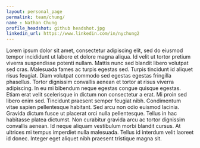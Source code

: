 ```yaml
---
layout: personal_page
permalink: team/chung/
name_: Nathan Chung
profile_headshot: github headshot.jpg 
linkedin_url: https://www.linkedin.com/in/nychung2
---
```


<!--- Profile Headshot must be in team folder!! ---->

Lorem ipsum dolor sit amet, consectetur adipiscing elit, sed do eiusmod tempor incididunt ut labore et dolore magna aliqua. Id velit ut tortor pretium viverra suspendisse potenti nullam. Mattis nunc sed blandit libero volutpat sed cras. Malesuada fames ac turpis egestas sed. Turpis tincidunt id aliquet risus feugiat. Diam volutpat commodo sed egestas egestas fringilla phasellus. Tortor dignissim convallis aenean et tortor at risus viverra adipiscing. In eu mi bibendum neque egestas congue quisque egestas. Etiam erat velit scelerisque in dictum non consectetur a erat. Mi proin sed libero enim sed. Tincidunt praesent semper feugiat nibh. Condimentum vitae sapien pellentesque habitant. Sed arcu non odio euismod lacinia. Gravida dictum fusce ut placerat orci nulla pellentesque. Tellus in hac habitasse platea dictumst. Non curabitur gravida arcu ac tortor dignissim convallis aenean. Id neque aliquam vestibulum morbi blandit cursus. At ultrices mi tempus imperdiet nulla malesuada. Tellus id interdum velit laoreet id donec. Integer eget aliquet nibh praesent tristique magna sit.
